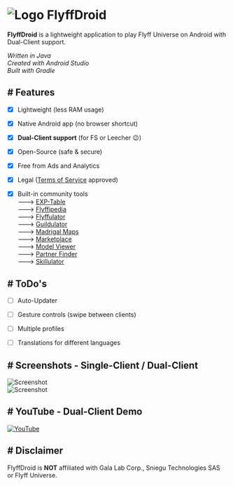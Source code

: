 # ![Logo](https://imguploader.de/images/2022/06/26/ic_launcher5acc11c4a97b1049.png) FlyffDroid

**FlyffDroid** is a lightweight application to play Flyff Universe on Android with Dual-Client support.

*Written in Java  
Created with Android Studio  
Built with Gradle*


## # Features

- [x] Lightweight (less RAM usage)
- [X] Native Android app (no browser shortcut)
- [x] **Dual-Client support** (for FS or Leecher :wink:)
- [x] Open-Source (safe & secure)
- [x] Free from Ads and Analytics
- [x] Legal ([Terms of Service](https://galalab.helpshift.com/a/flyff-universe/?s=tos-privacy-policy&f=terms-of-service&l=en&p=all) approved)
- [x] Built-in community tools  
---> [EXP-Table](https://flyff.me)  
---> [Flyffipedia](https://flyffipedia.com)  
---> [Flyffulator](https://flyffulator.com)  
---> [Guildulator](https://guildulator.vercel.app)  
---> [Madrigal Maps](https://www.madrigalmaps.com)  
---> [Marketplace](https://flyffutools.com/marketplace)  
---> [Model Viewer](https://flyffmodelviewer.com)  
---> [Partner Finder](https://flyffuinfo.com/partner-finder)  
---> [Skillulator](https://skillulator.com)  


## # ToDo's

- [ ] Auto-Updater
- [ ] Gesture controls (swipe between clients)
- [ ] Multiple profiles
- [ ] Translations for different languages


## # Screenshots - Single-Client / Dual-Client

![Screenshot](https://imguploader.de/images/2022/06/28/single.png)  
![Screenshot](https://imguploader.de/images/2022/06/28/multi.png)


## # YouTube - Dual-Client Demo

[![YouTube](https://imguploader.de/images/2022/06/28/video.png)](https://www.youtube.com/watch?v=bY8VQP32aOA)


## # Disclaimer

FlyffDroid is **NOT** affiliated with Gala Lab Corp., Sniegu Technologies SAS or Flyff Universe.
